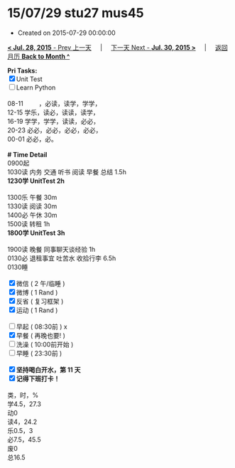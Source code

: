 # 15/07/29 stu27 mus45

- Created on 2015-07-29 00:00:00

[**< Jul. 28, 2015** - Prev 上一天](_archived/lifelogs/2015/07/d28.md) &nbsp; &nbsp; | &nbsp; &nbsp; [下一天 Next - **Jul. 30, 2015 >**](_archived/lifelogs/2015/07/d30.md) &nbsp; &nbsp; |  &nbsp; &nbsp; [返回月历 **Back to Month ^**](_archived/lifelogs/2015/07/index.md)
<br/><div><strong>Pri Tasks:</strong></div><div><input checked="true" type="checkbox"/>Unit Test</div><div><input type="checkbox"/>Learn Python</div><div><div><br clear="none"/></div></div><div>08-11         ，必读，读学，学学，</div><div>12-15 学乐，读必，读读，读学，</div><div>16-19 学学，学学，读读，必必，</div><div>20-23 必必，必必，必必，必必，</div><div>00-01 必必，必。</div><div><br/></div><div><b># Time Detail</b></div><div>0900起</div><div>1030读 内务 交通 听书 阅读 早餐 总结 1.5h</div><div><strong>1230学 UnitTest 2h</strong></div><div><br clear="none"/></div><div>1300乐 午餐 30m</div><div>1330读 阅读 30m</div><div>1400必 午休 30m</div><div>1500读 转租 1h</div><div><strong>1800学 UnitTest 3h</strong></div><div><br/></div><div>1900读 晚餐 同事聊天谈经验 1h</div><div>0130必 退租事宜 吐苦水 收拾行李 6.5h</div><div>0130睡</div><div><br/></div><div><input checked="true" type="checkbox"/>微信 ( 2 午/临睡 ) </div><div><input checked="true" type="checkbox"/>微博 ( 1 Rand ) </div><div><input checked="true" type="checkbox"/>反省 ( 复习框架 ) </div><div><input checked="true" type="checkbox"/>运动 ( 1 Rand ) </div><div><br/></div><div><input type="checkbox"/>早起 ( 08:30前 ) x</div><div><input checked="true" type="checkbox"/>早餐 ( 再晚也要! ) </div><div><input type="checkbox"/>洗澡 ( 10:00前开始 ) <br/></div><div><input type="checkbox"/>早睡 ( 23:30前 ) </div><div><b><br/></b></div><div><b><input checked="true" type="checkbox"/>坚持喝白开水，第 11 天</b></div><div><b><input checked="true" type="checkbox"/></b><b>记得</b><b>下班打卡！</b></div><div><br clear="none"/></div><div>类，时，%</div><div>学4.5，27.3</div><div>动0<br clear="none"/>读4，24.2<br clear="none"/>乐0.5，3<br clear="none"/>必7.5，45.5</div><div>废0</div><div>总16.5</div>
